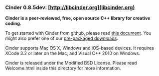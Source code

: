### Cinder 0.8.5dev: [http://libcinder.org](libcinder.org)

**Cinder is a peer-reviewed, free, open source C++ library for creative coding.**

To get started with Cinder from github, please read [this document](http://libcinder.org/docs/welcome/GitSetup.html). You might also prefer
one of our [pre-packaged downloads](http://libcinder.org/download/).

Cinder supports Mac OS X, Windows and iOS-based devices. It requires XCode 3.2 or later on the Mac, and Visual C++ 2010 on Windows.

Cinder is released under the Modified BSD License.
Please read Welcome.html inside this directory for more information.